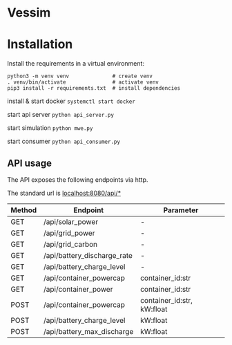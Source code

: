 # Vessim

# Installation

Install the requirements in a virtual environment:

```
python3 -m venv venv              # create venv
. venv/bin/activate               # activate venv
pip3 install -r requirements.txt  # install dependencies
```
install & start docker `systemctl start docker`

start api server `python api_server.py`

start simulation `python mwe.py`

start consumer `python api_consumer.py`

## API usage
The API exposes the following endpoints via http.

The standard url is [localhost:8080/api/*](localhost:8080/api/*)

|Method|Endpoint|Parameter|
|------|--------|---------|
|GET|/api/solar_power|-|
|GET|/api/grid_power|-|
|GET|/api/grid_carbon|-|
|GET|/api/battery_discharge_rate|-|
|GET|/api/battery_charge_level|-|
|GET|/api/container_powercap|container_id:str|
|GET|/api/container_power|container_id:str|
|POST|/api/container_powercap|container_id:str, kW:float|
|POST|/api/battery_charge_level|kW:float|
|POST|/api/battery_max_discharge|kW:float|

